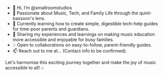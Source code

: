 - 👋 Hi, I’m @smallroomstudios
- 🎵 Passionate about Music, Tech, and Family Life through the quint-bassoon's lens.
- 🌱 Currently learning how to create simple, digestible tech-help guides for time-poor parents and guardians.
- 🚀 Sharing my experiences and learnings on making music education more accessible and enjoyable for busy families.
- 💡 Open to collaborations on easy-to-follow, parent-friendly guides.
- 📫 Reach out to me at... (Contact info to be confirmed).

Let's harmonise this exciting journey together and make the joy of music accessible to all! 🎶

<!---
smallroomstudios/smallroomstudios is a ✨ special ✨ repository because its `README.md` (this file) appears on your GitHub profile.
You can click the Preview link to take a look at your changes.
--->
